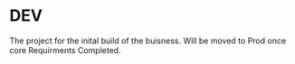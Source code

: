 # DEV
The project for the inital build of the buisness. Will be moved to Prod once core Requirments Completed.
